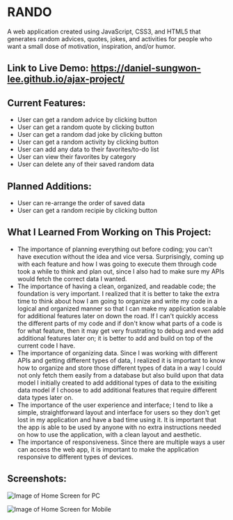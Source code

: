# RANDO

A web application created using JavaScript, CSS3, and HTML5 that generates random advices, quotes, jokes, and activities for people who want a small dose of motivation, inspiration, and/or humor.


## **Link to Live Demo:** https://daniel-sungwon-lee.github.io/ajax-project/


## **Current Features:**
* User can get a random advice by clicking button
* User can get a random quote by clicking button
* User can get a random dad joke by clicking button
* User can get a random activity by clicking button
* User can add any data to their favorites/to-do list
* User can view their favorites by category
* User can delete any of their saved random data


## **Planned Additions:**
* User can re-arrange the order of saved data
* User can get a random recipie by clicking button


## **What I Learned From Working on This Project:**
* The importance of planning everything out before coding; you can't have execution without the idea and vice versa. Surprisingly, coming up with each feature and how I was going to execute them through code took a while to think and plan out, since I also had to make sure my APIs would fetch the correct data I wanted. 
* The importance of having a clean, organized, and readable code; the foundation is very important. I realized that it is better to take the extra time to think about how I am going to organize and write my code in a logical and organized manner so that I can make my application scalable for additional features later on down the road. If I can't quickly access the different parts of my code and if don't know what parts of a code is for what feature, then it may get very frustrating to debug and even add additional features later on; it is better to add and build on top of the current code I have. 
* The importance of organizing data. Since I was working with different APIs and getting different types of data, I realized it is important to know how to organize and store those different types of data in a way I could not only fetch them easily from a database but also build upon that data model I initially created to add additional types of data to the exisiting data model if I choose to add additional features that require different data types later on. 
* The importance of the user experience and interface; I tend to like a simple, straightforward layout and interface for users so they don't get lost in my application and have a bad time using it. It is important that the app is able to be used by anyone with no extra instructions needed on how to use the application, with a clean layout and aesthetic.
* The importance of responsiveness. Since there are multiple ways a user can access the web app, it is important to make the application responsive to different types of devices.


## **Screenshots:**

![Image of Home Screen for PC](https://lh3.googleusercontent.com/jBKKhCDx676wC1jThqgsDAAHChQJvw-JBTcHQk31a9br6FanOrslBwr7FwZE5TcuF18-jIkDHzTt1WajsNiMTF4SelIxi3tvEzY73DTIn9vqh0PRsL6kUouAODJRedx8SHKTX5_9jWzP-i7BTLsjQNQJ1diJZ30O0DU-X5jYxJaHPpkVcKBZ6C7GHx2zwc_SOfYJTWaGZPxLNVYsxJ3CsNXTIL9t6HJCMKFwDPzhvKo1WqNuCbJSlZ6WO5EIw1OyWfgRmbdOROXNM7mXgXKqrMYMQKoQbdq5DzPC4VhCNLvIagt2YxkwRF0ymt-3L1Tmo5TBQfxJUzFyaK_NYHRHtH6TkYbG7LuD_boqu8JPnCTWeCJxWAGPsIGUJAzRZGG9URr1WjugeK1rz2zof0SfwpVMoG5TONP-M47Oa4J52Zlg9cNdj_RAugXKw2VxLi1W8pr6qXB_BphbM7VuPZbj_5gkEprApyrhAtAqcgChE30pTMt9uGpx7Anf10kuB7IvKuwJAmJ5ghKRMSO3BR62NQrOc3zbF_7ZUBwi8PWHr6ioJgSmTa7zC2TW_TB4zXq_A2yXNq6d3tZwYZN5Nx4tT4yB1_ASBzvdJxegsSQU-1Dmb3qDxn-qwSKFWLAUYnBghj057dqJZiz9C3Bov8G4pxJdSZ2vWkcpR4ZxVk6ZzRTgWQCo-_WImFTW_d6jsik=w1532-h725-no?authuser=0)

![Image of Home Screen for Mobile](https://lh3.googleusercontent.com/exFfjvMQKG6Q0ibMfzzKBtYcq4lnBnM5b5ipTqvWPDIHAtG9qDANasYwjrMLeTBwXrwnoOd966tJ1sS-bt4bdIo-HUufm2-tbZ6NW9EE20zM2hiZgVQLKAQhoALujdZDgXpWsec9R-xgQMJqXuKukdlUQ8hrlMFG0rHmKuAikhwWN27Jm_iN1b7q9uKvFigeD8esNg3mF6nypseXSVqU-eUyacCzykVrpo-CFqX-8zW4ERz0FRbcrFO2tA9TIwsA3PiTf5GNFKgY_Sx4Etp16OujfRei0d81bUvIyhkYzQpi74QBMu5-XtJUOVk2zFO2p0-cKqTupYdXlLyOaNwvcULdelkTEQ372Acdwyn3auu0wnpMqf26KWu9eHKFrSEDVtvLoftdCnwvQVqu5GnDuj6_cjdLDyzLbL8Xo8tCffWy5uTUBodtVWyC_iR6H4icsWy25i8VMrRBmPtXBvXLG0wx3zeekA4_AmZAZHvSnIKiP1boKq07t8om_B-_uO9n5O7fsX2iunwmAb4yw5asTttlbXy6fhLJ07EJ6ArGj0z2NhFMvI2VbxZhJzcEVSoGPFx-R0PLl6rNi2nrxdrNBKiwe1eofOKI7kCwWJ1A58Z18oJ9dYxPGhxCw49qraEOdDEb41F4yXDqeDYX1k7az7h-CJ2sj4feiSjlLxMr_9NPF5nIH8-fjQvN_oH_VSg=w414-h736-no?authuser=0)
